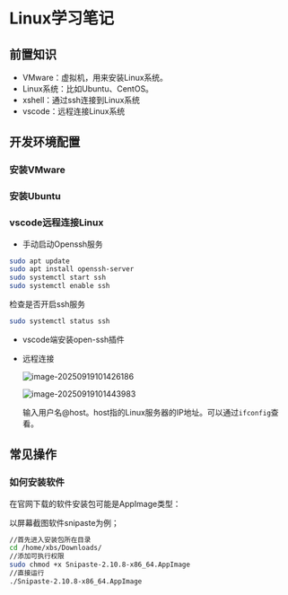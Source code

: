 # Linux学习笔记

## 前置知识

* VMware：虚拟机，用来安装Linux系统。
* Linux系统：比如Ubuntu、CentOS。
* xshell：通过ssh连接到Linux系统
* vscode：远程连接Linux系统

## 开发环境配置

### 安装VMware

### 安装Ubuntu



### vscode远程连接Linux

* 手动启动Openssh服务

```bash
sudo apt update
sudo apt install openssh-server
sudo systemctl start ssh
sudo systemctl enable ssh
```

检查是否开启ssh服务

```bash
sudo systemctl status ssh
```

* vscode端安装open-ssh插件

* 远程连接

  ![image-20250919101426186](https://xubenshan-pic.oss-cn-beijing.aliyuncs.com/img/image-20250919101426186.png)

  ![image-20250919101443983](https://xubenshan-pic.oss-cn-beijing.aliyuncs.com/img/image-20250919101443983.png)

  输入用户名@host。host指的Linux服务器的IP地址。可以通过`ifconfig`查看。

## 常见操作

### 如何安装软件

在官网下载的软件安装包可能是AppImage类型：

以屏幕截图软件snipaste为例；

```bash
//首先进入安装包所在目录
cd /home/xbs/Downloads/
//添加可执行权限
sudo chmod +x Snipaste-2.10.8-x86_64.AppImage
//直接运行
./Snipaste-2.10.8-x86_64.AppImage

```



​                                                                                             